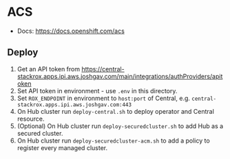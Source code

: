 # ACS

- Docs: https://docs.openshift.com/acs

## Deploy

1. Get an API token from <https://central-stackrox.apps.ipi.aws.joshgav.com/main/integrations/authProviders/apitoken>
1. Set API token in environment - use `.env` in this directory.
1. Set `ROX_ENDPOINT` in environment to `host:port` of Central, e.g. `central-stackrox.apps.ipi.aws.joshgav.com:443`
1. On Hub cluster run `deploy-central.sh` to deploy operator and Central resource.
1. (Optional) On Hub cluster run `deploy-securedcluster.sh` to add Hub as a secured cluster.
1. On Hub cluster run `deploy-securedcluster-acm.sh` to add a policy to register every managed cluster.
